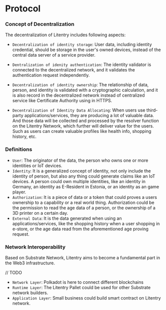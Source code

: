 # Protocol

### Concept of Decentralization

The decentralization of Litentry includes following aspects:

* `Decentralization of identity storage`: User data, including identity credential, should be storage in the user's owned devices, instead of the central data server of a service provider.

* `Dentralization of idenity authentication`: The identity validator is connected to the decentralized network, and it validates the authentication request independently.

* `Decentralization of identity ownership`: The relationship of data, person, and identity is validated with a cryptographic calculation, and it is also record in the decentralized network instead of centralized service like Certificate Authority using in HTTPS.

* `Decentralization of Identity Data Allocating`: When users use third-party applications/services, they are producing a lot of valuable data. And those data will be collected and processed by the resolver function on the Litentry Network, which further will deliver value for the users. Such as users can create valuable profiles like health info, shopping history, etc. <!-- <mark>this provider uses trustworthy data.*I am not sure what this is trying to say*</mark>  -->
### Definitions

* `User`: The originator of the data, the person who owns one or more identities or IoT devices.
* `Identity`: It is a generalized concept of identity, not only include the identity of person, but also any thing could generate claims like an IoT devices. A person could own multiple identities, like an identity in Germany, an identity as E-Resident in Estonia, or an identity as an game player.
* `Authorization`: It is a piece of data or a token that could proves a users ownership to a capability or a real world thing. Authorization could be the permission to read the age data of a person, or the ownership of a 3D printer on a certain day.
* `External Data`: It is the data generated when using an applications/services, like the shopping history when a user shopping in e-store, or the age data read from the aforementioned age proving request.

### Network Interoperability

Based on Substrate Network, Litentry aims to become a fundamental part in the Web3 infrastructure.

// TODO

* `Network Layer`: Polkadot is here to connect different blockchains
* `Runtime Layer`: The Litentry Pallet could be used for other Substrate network builders.
* `Application Layer`: Small business could build smart contract on Litentry network.
